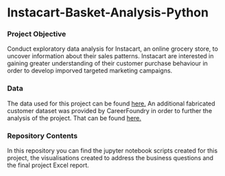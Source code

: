 # Instacart-Basket-Analysis-Python
### Project Objective
Conduct exploratory data analysis for Instacart, an online grocery store, to uncover information about their sales patterns. Instacart are interested in gaining greater understanding of their customer purchase behaviour in order to develop imporved targeted marketing campaigns.
### Data
The data used for this project can be found [here.](https://www.kaggle.com/datasets/psparks/instacart-market-basket-analysis)
An additional fabricated customer dataset was provided by CareerFoundry in order to further the analysis of the project. That can be found [here.](https://github.com/lydiafearn/Instacart-Basket-Analysis-Python/files/12241638/customers.zip)
### Repository Contents
In this repository you can find the jupyter notebook scripts created for this project, the visualisations created to address the business questions and the final project Excel report.
